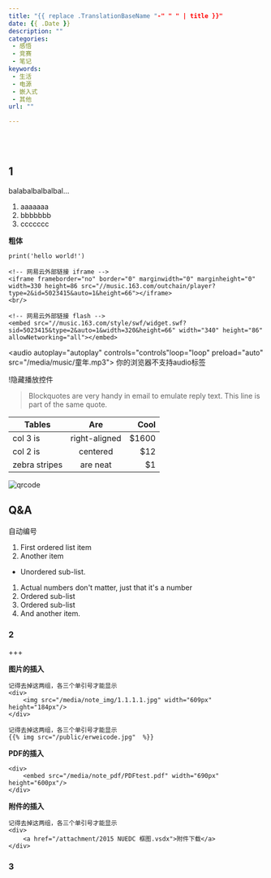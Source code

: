 ```yaml
---
title: "{{ replace .TranslationBaseName "-" " " | title }}"
date: {{ .Date }}
description: ""
categories:
 - 感悟
 - 竞赛
 - 笔记
keywords:
 - 生活
 - 电源
 - 嵌入式
 - 其他
url: ""

---
```


<br/>
<br/>

## 1

balabalbalbalbal...
<br/> 
1. aaaaaaa
2. bbbbbbb
3. ccccccc

**粗体**

```
print('hello world!')
```

```
<!-- 网易云外部链接 iframe -->
<iframe frameborder="no" border="0" marginwidth="0" marginheight="0" width=330 height=86 src="//music.163.com/outchain/player?type=2&id=5023415&auto=1&height=66"></iframe>
<br/>
```

```
<!-- 网易云外部链接 flash -->
<embed src="//music.163.com/style/swf/widget.swf?sid=5023415&type=2&auto=1&width=320&height=66" width="340" height="86"  allowNetworking="all"></embed>
```



<!-- 失败只是一时，我们不愿屈服 -->
<audio autoplay="autoplay" controls="controls"loop="loop" preload="auto"
            src="/media/music/童年.mp3">
      你的浏览器不支持audio标签
</audio>

!隐藏播放控件
<audio autoplay="autoplay">
	<source src="/media/music/童年.mp3" type="audio/mpeg">
</audio>

> Blockquotes are very handy in email to emulate reply text.
> This line is part of the same quote.

| Tables        | Are           | Cool |
| ------------- |:-------------:| -----:|
| col 3 is      | right-aligned | $1600 |
| col 2 is      | centered      |   $12 |
| zebra stripes | are neat      |    $1 |

[link text itself]: http://blog.coderzh.com

![qrcode](https://raw.githubusercontent.com/sunduoze/sunduoze.github.io/master/img/author.jpg)


## Q&A
自动编号<br/>
1. First ordered list item
1. Another item
  * Unordered sub-list.
1. Actual numbers don't matter, just that it's a number
  1. Ordered sub-list
  1. Ordered sub-list
1. And another item.

### 2
+++

**图片的插入**
```
记得去掉这两组，各三个单引号才能显示
<div>
    <img src="/media/note_img/1.1.1.1.jpg" width="609px" height="184px"/>
</div>

```
```
记得去掉这两组，各三个单引号才能显示
{{% img src="/public/erweicode.jpg"  %}}
```
**PDF的插入**
```
<div>
    <embed src="/media/note_pdf/PDFtest.pdf" width="690px" height="600px"/>
</div>
```

**附件的插入**
```
记得去掉这两组，各三个单引号才能显示
<div>
    <a href="/attachment/2015 NUEDC 框图.vsdx">附件下载</a>
</div>
```
### 3

<br/>
<br/>
<br/>
<br/>
<br/>